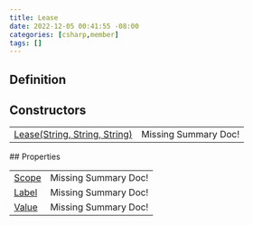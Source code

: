 ```yaml
---
title: Lease
date: 2022-12-05 00:41:55 -08:00
categories: [csharp,member]
tags: []
---
```


## Definition
## Constructors
<table><tr><td><!--/posts/csharp.member.entitydb.common.leases.lease-.ctor#.../--><a href='#'>Lease(String, String, String)</a></td><td>Missing Summary Doc!</td></tr></table>
## Properties
<table><tr><td><!--/posts/csharp.member.entitydb.common.leases.lease.scope/--><a href='#'>Scope</a></td><td>Missing Summary Doc!</td></tr><tr><td><!--/posts/csharp.member.entitydb.common.leases.lease.label/--><a href='#'>Label</a></td><td>Missing Summary Doc!</td></tr><tr><td><!--/posts/csharp.member.entitydb.common.leases.lease.value/--><a href='#'>Value</a></td><td>Missing Summary Doc!</td></tr></table>
